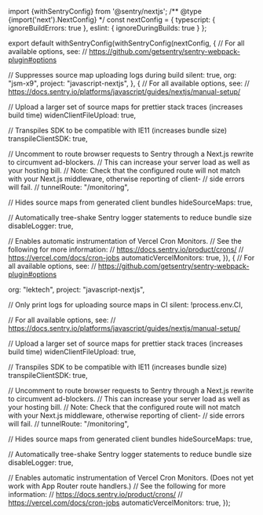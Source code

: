 import {withSentryConfig} from '@sentry/nextjs';
/** @type {import('next').NextConfig} */
const nextConfig = {
  typescript: {
    ignoreBuildErrors: true
  },
  eslint: {
    ignoreDuringBuilds: true
  }
};

export default withSentryConfig(withSentryConfig(nextConfig, {
// For all available options, see:
// https://github.com/getsentry/sentry-webpack-plugin#options

// Suppresses source map uploading logs during build
silent: true,
org: "jsm-x9",
project: "javascript-nextjs",
}, {
// For all available options, see:
// https://docs.sentry.io/platforms/javascript/guides/nextjs/manual-setup/

// Upload a larger set of source maps for prettier stack traces (increases build time)
widenClientFileUpload: true,

// Transpiles SDK to be compatible with IE11 (increases bundle size)
transpileClientSDK: true,

// Uncomment to route browser requests to Sentry through a Next.js rewrite to circumvent ad-blockers.
// This can increase your server load as well as your hosting bill.
// Note: Check that the configured route will not match with your Next.js middleware, otherwise reporting of client-
// side errors will fail.
// tunnelRoute: "/monitoring",

// Hides source maps from generated client bundles
hideSourceMaps: true,

// Automatically tree-shake Sentry logger statements to reduce bundle size
disableLogger: true,

// Enables automatic instrumentation of Vercel Cron Monitors.
// See the following for more information:
// https://docs.sentry.io/product/crons/
// https://vercel.com/docs/cron-jobs
automaticVercelMonitors: true,
}), {
// For all available options, see:
// https://github.com/getsentry/sentry-webpack-plugin#options

org: "lektech",
project: "javascript-nextjs",

// Only print logs for uploading source maps in CI
silent: !process.env.CI,

// For all available options, see:
// https://docs.sentry.io/platforms/javascript/guides/nextjs/manual-setup/

// Upload a larger set of source maps for prettier stack traces (increases build time)
widenClientFileUpload: true,

// Transpiles SDK to be compatible with IE11 (increases bundle size)
transpileClientSDK: true,

// Uncomment to route browser requests to Sentry through a Next.js rewrite to circumvent ad-blockers.
// This can increase your server load as well as your hosting bill.
// Note: Check that the configured route will not match with your Next.js middleware, otherwise reporting of client-
// side errors will fail.
// tunnelRoute: "/monitoring",

// Hides source maps from generated client bundles
hideSourceMaps: true,

// Automatically tree-shake Sentry logger statements to reduce bundle size
disableLogger: true,

// Enables automatic instrumentation of Vercel Cron Monitors. (Does not yet work with App Router route handlers.)
// See the following for more information:
// https://docs.sentry.io/product/crons/
// https://vercel.com/docs/cron-jobs
automaticVercelMonitors: true,
});